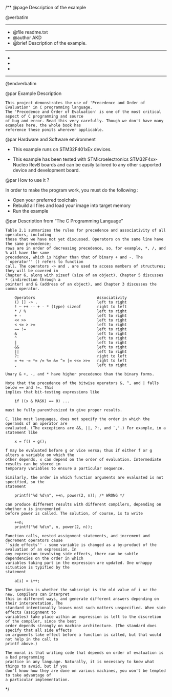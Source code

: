 /**
  @page Description of the example
  
  @verbatim
  ******************************************************************************
  * @file    readme.txt 
  * @author  AKD
  * @brief   Description of the example.
  ******************************************************************************
  *
  *
  *
  ******************************************************************************
  @endverbatim

@par Example Description

	This project demonstrates the use of 'Precedence and Order of Evaluation' in C programming language.
	The 'Precedence and Order of Evaluation' is one of the most critical aspect of C programming and source
	of bug and error. Read this very carefully. Though we don't have many examples here, the whole book has 
	reference these ponits wherever applicable.
	

@par Hardware and Software environment  

  - This example runs on STM32F401xEx devices.
    
  - This example has been tested with STMicroelectronics STM32F4xx-Nucleo RevB 
    boards and can be easily tailored to any other supported device 
    and development board.

@par How to use it ? 

In order to make the program work, you must do the following :
 - Open your preferred toolchain 
 - Rebuild all files and load your image into target memory
 - Run the example

@par Description from “The C Programming Language” 

	Table 2.1 summarizes the rules for precedence and associativity of all operators, including
	those that we have not yet discussed. Operators on the same line have the same precedence;
	rows are in order of decreasing precedence, so, for example, *, /, and % all have the same
	precedence, which is higher than that of binary + and -. The ``operator'' () refers to function
	call. The operators -> and . are used to access members of structures; they will be covered in
	Chapter 6, along with sizeof (size of an object). Chapter 5 discusses * (indirection through a
	pointer) and & (address of an object), and Chapter 3 discusses the comma operator.

		Operators 							Associativity
		() [] -> . 							left to right
		! ~ ++ -- + - * (type) sizeof 		right to left
		* / % 								left to right
		+ - 								left to right
		<< >> 								left to right
		< <= > >= 							left to right
		== != 								left to right
		& 									left to right
		^ 									left to right
		| 									left to right
		&& 									left to right
		|| 									left to right
		?: 									right to left
		= += -= *= /= %= &= ^= |= <<= >>= 	right to left
		, 									left to right
		
	Unary & +, -, and * have higher precedence than the binary forms.

	Note that the precedence of the bitwise operators &, ^, and | falls below == and !=. This
	implies that bit-testing expressions like

		if ((x & MASK) == 0) ...
	
	must be fully parenthesized to give proper results.
	
	C, like most languages, does not specify the order in which the operands of an operator are
	evaluated. (The exceptions are &&, ||, ?:, and `,'.) For example, in a statement like
	
		x = f() + g();

	f may be evaluated before g or vice versa; thus if either f or g alters a variable on which the
	other depends, x can depend on the order of evaluation. Intermediate results can be stored in
	temporary variables to ensure a particular sequence.
	
	Similarly, the order in which function arguments are evaluated is not specified, so the
	statement
	
		printf("%d %d\n", ++n, power(2, n)); /* WRONG */
	
	can produce different results with different compilers, depending on whether n is incremented
	before power is called. The solution, of course, is to write
	
		++n;
		printf("%d %d\n", n, power(2, n));
	
	Function calls, nested assignment statements, and increment and decrement operators cause
	``side effects'' - some variable is changed as a by-product of the evaluation of an expression. In
	any expression involving side effects, there can be subtle dependencies on the order in which
	variables taking part in the expression are updated. One unhappy situation is typified by the
	statement
		
		a[i] = i++;
	
	The question is whether the subscript is the old value of i or the new. Compilers can interpret
	this in different ways, and generate different answers depending on their interpretation. The
	standard intentionally leaves most such matters unspecified. When side effects (assignment to
	variables) take place within an expression is left to the discretion of the compiler, since the best
	order depends strongly on machine architecture. (The standard does specify that all side effects
	on arguments take effect before a function is called, but that would not help in the call to
	printf above.)
	
	The moral is that writing code that depends on order of evaluation is a bad programming
	practice in any language. Naturally, it is necessary to know what things to avoid, but if you
	don't know how they are done on various machines, you won't be tempted to take advantage of
	a particular implementation.

 */
